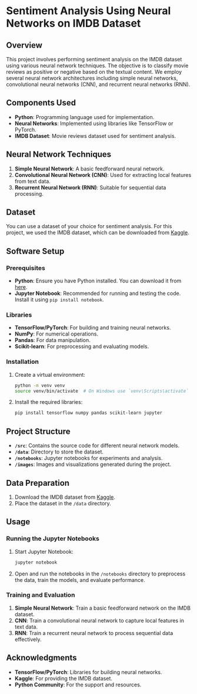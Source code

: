 
# Sentiment Analysis Using Neural Networks on IMDB Dataset

## Overview
This project involves performing sentiment analysis on the IMDB dataset using various neural network techniques. The objective is to classify movie reviews as positive or negative based on the textual content. We employ several neural network architectures including simple neural networks, convolutional neural networks (CNN), and recurrent neural networks (RNN).

## Components Used
- **Python**: Programming language used for implementation.
- **Neural Networks**: Implemented using libraries like TensorFlow or PyTorch.
- **IMDB Dataset**: Movie reviews dataset used for sentiment analysis.

## Neural Network Techniques
1. **Simple Neural Network**: A basic feedforward neural network.
2. **Convolutional Neural Network (CNN)**: Used for extracting local features from text data.
3. **Recurrent Neural Network (RNN)**: Suitable for sequential data processing.

## Dataset
You can use a dataset of your choice for sentiment analysis. For this project, we used the IMDB dataset, which can be downloaded from [Kaggle](https://www.kaggle.com/datasets).

## Software Setup
### Prerequisites
- **Python**: Ensure you have Python installed. You can download it from [here](https://www.python.org/downloads/).
- **Jupyter Notebook**: Recommended for running and testing the code. Install it using `pip install notebook`.

### Libraries
- **TensorFlow/PyTorch**: For building and training neural networks.
- **NumPy**: For numerical operations.
- **Pandas**: For data manipulation.
- **Scikit-learn**: For preprocessing and evaluating models.

### Installation
1. Create a virtual environment:
    ```bash
    python -m venv venv
    source venv/bin/activate  # On Windows use `venv\Scripts\activate`
    ```
2. Install the required libraries:
    ```bash
    pip install tensorflow numpy pandas scikit-learn jupyter
    ```

## Project Structure
- **`/src`**: Contains the source code for different neural network models.
- **`/data`**: Directory to store the dataset.
- **`/notebooks`**: Jupyter notebooks for experiments and analysis.
- **`/images`**: Images and visualizations generated during the project.

## Data Preparation
1. Download the IMDB dataset from [Kaggle](https://www.kaggle.com/datasets).
2. Place the dataset in the `/data` directory.

## Usage
### Running the Jupyter Notebooks
1. Start Jupyter Notebook:
    ```bash
    jupyter notebook
    ```
2. Open and run the notebooks in the `/notebooks` directory to preprocess the data, train the models, and evaluate performance.

### Training and Evaluation
1. **Simple Neural Network**: Train a basic feedforward network on the IMDB dataset.
2. **CNN**: Train a convolutional neural network to capture local features in text data.
3. **RNN**: Train a recurrent neural network to process sequential data effectively.

## Acknowledgments
- **TensorFlow/PyTorch**: Libraries for building neural networks.
- **Kaggle**: For providing the IMDB dataset.
- **Python Community**: For the support and resources.
```
